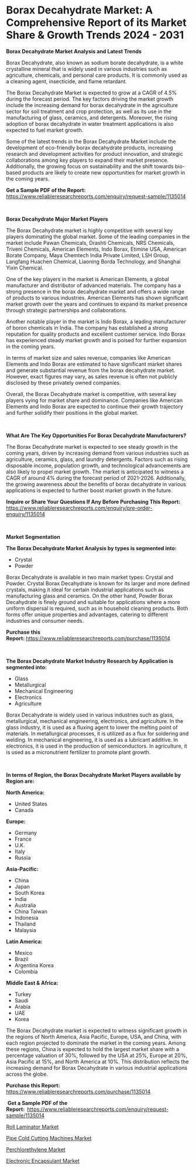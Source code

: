 <p><h1>Borax Decahydrate Market: A Comprehensive Report of its Market Share & Growth Trends 2024 - 2031</h1></p><p><strong>Borax Decahydrate Market Analysis and Latest Trends</strong></p>
<p><p>Borax Decahydrate, also known as sodium borate decahydrate, is a white crystalline mineral that is widely used in various industries such as agriculture, chemicals, and personal care products. It is commonly used as a cleaning agent, insecticide, and flame retardant.</p><p>The Borax Decahydrate Market is expected to grow at a CAGR of 4.5% during the forecast period. The key factors driving the market growth include the increasing demand for borax decahydrate in the agriculture sector for soil treatment and crop protection, as well as its use in the manufacturing of glass, ceramics, and detergents. Moreover, the rising adoption of borax decahydrate in water treatment applications is also expected to fuel market growth.</p><p>Some of the latest trends in the Borax Decahydrate Market include the development of eco-friendly borax decahydrate products, increasing research and development activities for product innovation, and strategic collaborations among key players to expand their market presence. Additionally, the growing focus on sustainability and the shift towards bio-based products are likely to create new opportunities for market growth in the coming years.</p></p>
<p><strong>Get a Sample PDF of the Report:&nbsp;</strong> <a href="https://www.reliableresearchreports.com/enquiry/request-sample/1135014">https://www.reliableresearchreports.com/enquiry/request-sample/1135014</a></p>
<p>&nbsp;</p>
<p><strong>Borax Decahydrate Major Market Players</strong></p>
<p><p>The Borax Decahydrate market is highly competitive with several key players dominating the global market. Some of the leading companies in the market include Pawan Chemicals, Drashti Chemicals, NRS Chemicals, Triveni Chemicals, American Elements, Indo Borax, Etimine USA, American Borate Company, Maya Chemtech India Private Limited, LSH Group, Langfang Huachen Chemical, Liaoning Borda Technology, and Shanghai Yixin Chemical.</p><p>One of the key players in the market is American Elements, a global manufacturer and distributor of advanced materials. The company has a strong presence in the borax decahydrate market and offers a wide range of products to various industries. American Elements has shown significant market growth over the years and continues to expand its market presence through strategic partnerships and collaborations.</p><p>Another notable player in the market is Indo Borax, a leading manufacturer of boron chemicals in India. The company has established a strong reputation for quality products and excellent customer service. Indo Borax has experienced steady market growth and is poised for further expansion in the coming years.</p><p>In terms of market size and sales revenue, companies like American Elements and Indo Borax are estimated to have significant market shares and generate substantial revenue from the borax decahydrate market. However, exact figures may vary, as sales revenue is often not publicly disclosed by these privately owned companies.</p><p>Overall, the Borax Decahydrate market is competitive, with several key players vying for market share and dominance. Companies like American Elements and Indo Borax are expected to continue their growth trajectory and further solidify their positions in the global market.</p></p>
<p>&nbsp;</p>
<p><strong>What Are The Key Opportunities For Borax Decahydrate Manufacturers?</strong></p>
<p><p>The Borax Decahydrate market is expected to see steady growth in the coming years, driven by increasing demand from various industries such as agriculture, ceramics, glass, and laundry detergents. Factors such as rising disposable income, population growth, and technological advancements are also likely to propel market growth. The market is anticipated to witness a CAGR of around 4% during the forecast period of 2021-2026. Additionally, the growing awareness about the benefits of borax decahydrate in various applications is expected to further boost market growth in the future.</p></p>
<p><strong>Inquire or Share Your Questions If Any Before Purchasing This Report:</strong> <a href="https://www.reliableresearchreports.com/enquiry/pre-order-enquiry/1135014">https://www.reliableresearchreports.com/enquiry/pre-order-enquiry/1135014</a></p>
<p>&nbsp;</p>
<p><strong>Market Segmentation</strong></p>
<p><strong>The Borax Decahydrate Market Analysis by types is segmented into:</strong></p>
<p><ul><li>Crystal</li><li>Powder</li></ul></p>
<p><p>Borax Decahydrate is available in two main market types: Crystal and Powder. Crystal Borax Decahydrate is known for its larger and more defined crystals, making it ideal for certain industrial applications such as manufacturing glass and ceramics. On the other hand, Powder Borax Decahydrate is finely ground and suitable for applications where a more uniform dispersal is required, such as in household cleaning products. Both forms offer unique properties and advantages, catering to different industries and consumer needs.</p></p>
<p><strong>Purchase this Report:&nbsp;</strong><a href="https://www.reliableresearchreports.com/purchase/1135014">https://www.reliableresearchreports.com/purchase/1135014</a></p>
<p>&nbsp;</p>
<p><strong>The Borax Decahydrate Market Industry Research by Application is segmented into:</strong></p>
<p><ul><li>Glass</li><li>Metallurgical</li><li>Mechanical Engineering</li><li>Electronics</li><li>Agriculture</li></ul></p>
<p><p>Borax Decahydrate is widely used in various industries such as glass, metallurgical, mechanical engineering, electronics, and agriculture. In the glass industry, it is used as a fluxing agent to lower the melting point of materials. In metallurgical processes, it is utilized as a flux for soldering and welding. In mechanical engineering, it is used as a lubricant additive. In electronics, it is used in the production of semiconductors. In agriculture, it is used as a micronutrient fertilizer to promote plant growth.</p></p>
<p>&nbsp;</p>
<p><strong>In terms of Region, the Borax Decahydrate Market Players available by Region are:</strong></p>
<p>
    <p> <strong> North America: </strong>
        <ul>
            <li>United States</li>
            <li>Canada</li>
        </ul>
        </p> 
    <p> <strong> Europe: </strong>
        <ul>
            <li>Germany</li>
            <li>France</li>
            <li>U.K.</li>
            <li>Italy</li>
            <li>Russia</li>
        </ul>
        </p> 
    <p> <strong> Asia-Pacific: </strong>
        <ul>
            <li>China</li>
            <li>Japan</li>
            <li>South Korea</li>
            <li>India</li>
            <li>Australia</li>
            <li>China Taiwan</li>
            <li>Indonesia</li>
            <li>Thailand</li>
            <li>Malaysia</li>
        </ul>
        </p> 
    <p> <strong> Latin America: </strong>
        <ul>
            <li>Mexico</li>
            <li>Brazil</li>
            <li>Argentina Korea</li>
            <li>Colombia</li>
        </ul>
        </p> 
    <p> <strong> Middle East & Africa: </strong>
        <ul>
            <li>Turkey</li>
            <li>Saudi</li>
            <li>Arabia</li>
            <li>UAE</li>
            <li>Korea</li>
        </ul>
    </p>
    </p>
<p><p>The Borax Decahydrate market is expected to witness significant growth in the regions of North America, Asia Pacific, Europe, USA, and China, with each region projected to dominate the market in the coming years. Among these regions, China is expected to hold the largest market share with a percentage valuation of 30%, followed by the USA at 25%, Europe at 20%, Asia Pacific at 15%, and North America at 10%. This distribution reflects the increasing demand for Borax Decahydrate in various industrial applications across the globe.</p></p>
<p><strong>Purchase this Report: </strong><a href="https://www.reliableresearchreports.com/purchase/1135014">https://www.reliableresearchreports.com/purchase/1135014</a></p>
<p>&nbsp;<strong>Get a Sample PDF of the Report:&nbsp;&nbsp;</strong><a href="https://www.reliableresearchreports.com/enquiry/request-sample/1135014">https://www.reliableresearchreports.com/enquiry/request-sample/1135014</a></p>
<p><strong></strong></p>
<p><p><a href="https://issuu.com/reportprime-2/docs/roll-laminator-market-size-2030.pptx">Roll Laminator Market</a></p><p><a href="https://issuu.com/reportprime-2/docs/pipe-cold-cutting-machines-market-size-2030.pptx">Pipe Cold Cutting Machines Market</a></p><p><a href="https://github.com/mancsybtousav/Market-Research-Report-List-1/blob/main/perchlorethylene-market.md">Perchlorethylene Market</a></p><p><a href="https://github.com/josesg55/Market-Research-Report-List-1/blob/main/electronic-encapsulant-market.md">Electronic Encapsulant Market</a></p></p>